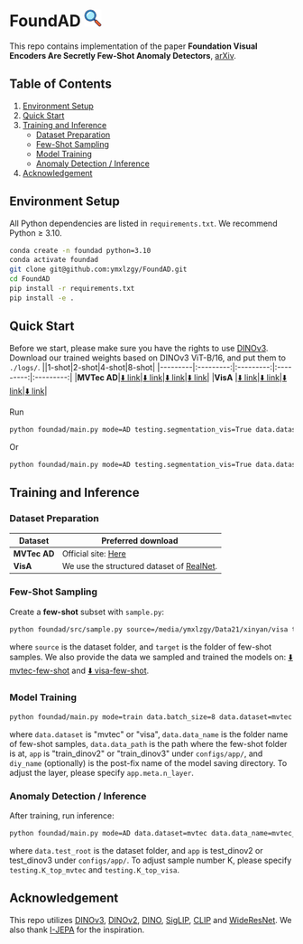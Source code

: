 
# FoundAD <img src="./assets/icon.png" alt="Logo" width="30" height="30">

This repo contains implementation of the paper **Foundation Visual Encoders Are Secretly Few-Shot Anomaly Detectors**, [arXiv]().

## Table of Contents
1. [Environment Setup](#environment-setup)
2. [Quick Start](#quick-start)
3. [Training and Inference](#train-infer)
   - [Dataset Preparation](#dataset-preparation)
   - [Few-Shot Sampling](#few-shot-sampling)
   - [Model Training](#model-training)
   - [Anomaly Detection / Inference](#anomaly-detection--inference)
4. [Acknowledgement](#acknowledgement)
   

## Environment Setup

All Python dependencies are listed in `requirements.txt`. We recommend Python ≥ 3.10.

```bash
conda create -n foundad python=3.10
conda activate foundad
git clone git@github.com:ymxlzgy/FoundAD.git
cd FoundAD
pip install -r requirements.txt
pip install -e .
```


## Quick Start
Before we start, please make sure you have the rights to use [DINOv3](https://github.com/facebookresearch/dinov3). Download our trained weights based on DINOv3 ViT-B/16, and put them to `./logs/`. 
||1-shot|2-shot|4-shot|8-shot|
|---------|:---------:|:---------:|:---------:|:---------:|
|**MVTec AD**|[⬇️ <u>link</u>](https://www.campar.in.tum.de/public_datasets/2025_foundad/mvtec_1shot.zip)|[⬇️ <u>link</u>](https://www.campar.in.tum.de/public_datasets/2025_foundad/mvtec_2shot.zip)|[⬇️ <u>link</u>](https://www.campar.in.tum.de/public_datasets/2025_foundad/mvtec_4shot.zip)|[⬇️ <u>link</u>](https://www.campar.in.tum.de/public_datasets/2025_foundad/mvtec_8shot.zip)|
|**VisA**  |[⬇️ <u>link</u>](https://www.campar.in.tum.de/public_datasets/2025_foundad/visa_1shot.zip)|[⬇️ <u>link</u>](https://www.campar.in.tum.de/public_datasets/2025_foundad/visa_2shot.zip)|[⬇️ <u>link</u>](https://www.campar.in.tum.de/public_datasets/2025_foundad/visa_4shot.zip)|[⬇️ <u>link</u>](https://www.campar.in.tum.de/public_datasets/2025_foundad/visa_8shot.zip)|


Run
```bash
python foundad/main.py mode=AD testing.segmentation_vis=True data.dataset=mvtec data.data_name=mvtec_1shot data.test_root=assets/mvtec
```

Or
```bash
python foundad/main.py mode=AD testing.segmentation_vis=True data.dataset=visa data.data_name=visa_1shot data.test_root=assets/visa
```


## Training and Inference

### Dataset Preparation

| Dataset | Preferred download |
|---------|--------------------|
| **MVTec AD** | Official site: [<u>Here</u>](https://www.mvtec.com/company/research/datasets/mvtec-ad) |
| **VisA** | We use the structured dataset of [<u>RealNet</u>](https://github.com/cnulab/RealNet). |

### Few-Shot Sampling

Create a **few-shot** subset with `sample.py`:

```bash
python foundad/src/sample.py source=/media/ymxlzgy/Data21/xinyan/visa target=/media/ymxlzgy/Data21/xinyan/visa_tmp num_samples=2
```
where `source` is the dataset folder, and `target` is the folder of few-shot samples. We also provide the data we sampled and trained the models on: [<u>⬇️ mvtec-few-shot</u>](https://www.campar.in.tum.de/public_datasets/2025_foundad/few-shot-mvtec.zip) and [<u>⬇️ visa-few-shot</u>](https://www.campar.in.tum.de/public_datasets/2025_foundad/few-shot-visa.zip).

### Model Training

```bash
python foundad/main.py mode=train data.batch_size=8 data.dataset=mvtec data.data_name=mvtec_1shot data.data_path=/media/ymxlzgy/Data21/xinyan app=train_dinov2 diy_name=dbug
```
where `data.dataset` is "mvtec" or "visa", `data.data_name` is the folder name of few-shot samples, `data.data_path` is the path where the few-shot folder is at, `app` is "train_dinov2" or "train_dinov3" under `configs/app/`, and `diy_name` (optionally) is the post-fix name of the model saving directory. To adjust the layer, please specify `app.meta.n_layer`.

### Anomaly Detection / Inference

After training, run inference:

```bash
python foundad/main.py mode=AD data.dataset=mvtec data.data_name=mvtec_1shot diy_name=dbug data.test_root=/media/ymxlzgy/Data21/xinyan/mvtec app=test app.ckpt_step=1950
```
where `data.test_root` is the dataset folder, and `app` is test_dinov2 or test_dinov3 under `configs/app/`. To adjust sample number K, please specify `testing.K_top_mvtec` and `testing.K_top_visa`.

## Acknowledgement
This repo utilizes [DINOv3](https://github.com/facebookresearch/dinov3), [DINOv2](https://github.com/facebookresearch/dinov2), [DINO](https://github.com/facebookresearch/dino), [SigLIP](https://github.com/google-research/big_vision), [CLIP](https://github.com/openai/CLIP) and [WideResNet](https://pytorch.org/hub/pytorch_vision_wide_resnet/). We also thank [I-JEPA](https://github.com/facebookresearch/ijepa) for the inspiration.